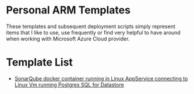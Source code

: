 # Personal ARM Templates
These templates and subsequent deployment scripts simply represent items that I like to use, use frequently or find very helpful to have around when working with Microsoft Azure Cloud provider.

# Template List
- [SonarQube docker container running in Linux AppService connecting to Linux Vm running Postgres SQL for Datastore](https://github.com/glav/GlavsArmTemplates/tree/master/LinuxAppServiceSonarQubeImage)


